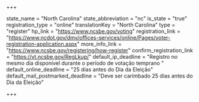 +++

state_name = "North Carolina"
state_abbreviation = "nc"
is_state = "true"
registration_type = "online"
translationKey = "North Carolina"
type = "register"
hp_link = "https://www.ncsbe.gov/voting"
registration_link = "https://www.ncdot.gov/dmv/offices-services/online/Pages/voter-registration-application.aspx"
more_info_link = "https://www.ncsbe.gov/registering/how-register"
confirm_registration_link = "https://vt.ncsbe.gov/RegLkup/"
default_ip_deadline = "Registro no mesmo dia disponível durante o período de votação temprano "
default_online_deadline = "25 dias antes do Dia da Eleição"
default_mail_postmarked_deadline = "Deve ser carimbado 25 dias antes do Dia da Eleição"

+++